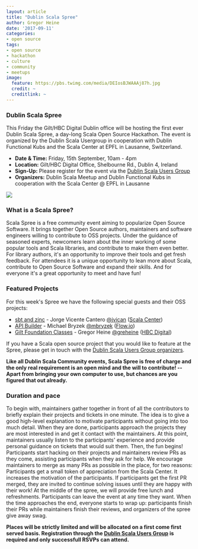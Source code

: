 ```yaml
---
layout: article
title: "Dublin Scala Spree"
author: Gregor Heine
date: '2017-09-11'
categories: 
- open source
tags:
- open source
- hackathon
- culture
- community
- meetups
image:
  feature: https://pbs.twimg.com/media/DEIosBJWAAAj87h.jpg
  credit: ~
  creditlink: ~
---
```


### Dublin Scala Spree
This Friday the Gilt/HBC Digital Dublin office will be hosting the first ever Dublin Scala Spree, a day-long Scala Open Source Hackathon. 
The event is organized by the Dublin Scala Usergroup in cooperation with Dublin Functional Kubs and the Scala Center at EPFL in Lausanne, Switzerland.
<!--more-->
* __Date & Time:__ Friday, 15th September, 10am - 4pm
* __Location:__ Gilt/HBC Digital Office, Shelbourne Rd., Dublin 4, Ireland
* __Sign-Up:__ Please register for the event via the [Dublin Scala Users Group](https://www.meetup.com/Dublin-Scala-users-group/events/242952081)
* __Organizers:__ Dublin Scala Meetup and Dublin Functional Kubs in cooperation with the Scala Center @ EPFL in Lausanne

<img class="center" src="https://pbs.twimg.com/media/DEIosBJWAAAj87h.jpg">

### What is a Scala Spree?
Scala Spree is a free community event aiming to popularize Open Source Software. It brings together Open Source authors, 
maintainers and software engineers willing to contribute to OSS projects. Under the guidance of seasoned experts, newcomers learn about the inner 
working of some popular tools and Scala libraries, and contribute to make them even better. For library authors, it's an opportunity to improve 
their tools and get fresh feedback. For attendees it is a unique opportunity to lean more about Scala, contribute to Open Source Software and 
expand their skills. And for everyone it's a great opportunity to meet and have fun!

### Featured Projects
For this week's Spree we have the following special guests and their OSS projects: 
* [sbt and zinc](http://www.scala-sbt.org) - Jorge Vicente Cantero [@jvican](https://twitter.com/jvican) ([Scala Center](https://scala.epfl.ch))
* [API Builder](https://www.apibuilder.io) - Michael Bryzek [@mbryzek](https://twitter.com/mbryzek) ([Flow.io](https://www.flow.io)) 
* [Gilt Foundation Classes](https://github.com/gilt?q=gfc) - Gregor Heine [@greheine](https://twitter.com/greheine) ([HBC Digital](http://tech.gilt.com)) 

If you have a Scala open source project that you would like to feature at the Spree, please get in touch with the [Dublin Scala Users Group organizers](https://www.meetup.com/Dublin-Scala-users-group).

__Like all Dublin Scala Community events, Scala Spree is free of charge and the only real requirement is an open mind and the will to contribute! 
-- Apart from bringing your own computer to use, but chances are you figured that out already.__

### Duration and pace
To begin with, maintainers gather together in front of all the contributors to briefly explain their projects and tickets in one minute. 
The idea is to give a good high-level explanation to motivate participants without going into too much detail. When they are done, participants 
approach the projects they are most interested in and get it contact with the maintainers. At this point, maintainers usually listen to the 
participants' experience and provide personal guidance on tickets that would suit them. 
Then, the fun begins! Participants start hacking on their projects and maintainers review PRs as they come, assisting participants when they ask 
for help. We encourage maintainers to merge as many PRs as possible in the place, for two reasons: 
Participants get a small token of appreciation from the Scala Center. It increases the motivation of the participants. If participants get the 
first PR merged, they are invited to continue solving issues until they are happy with their work! 
At the middle of the spree, we will provide free lunch and refreshments. 
Participants can leave the event at any time they want. When the time approaches the end, everyone starts to wrap up: participants finish their 
PRs while maintainers finish their reviews, and organizers of the spree give away swag.

__Places will be strictly limited and will be allocated on a first come first served basis. 
Registration through the [Dublin Scala Users Group](https://www.meetup.com/Dublin-Scala-users-group/events/242952081) is required and only successfull RSVPs can attend.__

